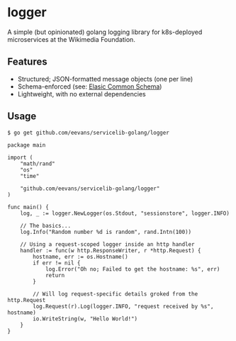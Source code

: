 # logger

A simple (but opinionated) golang logging library for k8s-deployed microservices at the Wikimedia Foundation.

## Features

- Structured; JSON-formatted message objects (one per line)
- Schema-enforced (see: [Elasic Common Schema](https://doc.wikimedia.org/ecs/))
- Lightweight, with no external dependencies

## Usage

```
$ go get github.com/eevans/servicelib-golang/logger
```

```golang
package main

import (
    "math/rand"
    "os"
    "time"

    "github.com/eevans/servicelib-golang/logger"
)

func main() {
    log, _ := logger.NewLogger(os.Stdout, "sessionstore", logger.INFO)

    // The basics...
    log.Info("Random number %d is random", rand.Intn(100))

    // Using a request-scoped logger inside an http handler
    handler := func(w http.ResponseWriter, r *http.Request) {
        hostname, err := os.Hostname()
        if err != nil {
            log.Error("Oh no; Failed to get the hostname: %s", err)
            return
        }

        // Will log request-specific details groked from the http.Request
        log.Request(r).Log(logger.INFO, "request received by %s", hostname)
        io.WriteString(w, "Hello World!")
    }
}
```
